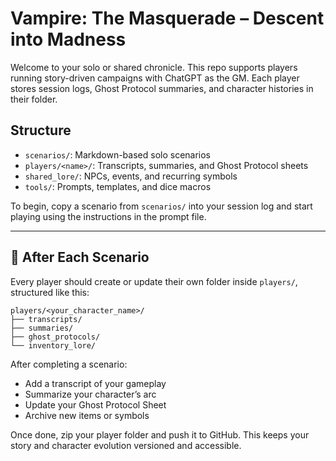 # Vampire: The Masquerade – Descent into Madness

Welcome to your solo or shared chronicle. This repo supports players running story-driven campaigns with ChatGPT as the GM. Each player stores session logs, Ghost Protocol summaries, and character histories in their folder.

## Structure

- `scenarios/`: Markdown-based solo scenarios
- `players/<name>/`: Transcripts, summaries, and Ghost Protocol sheets
- `shared_lore/`: NPCs, events, and recurring symbols
- `tools/`: Prompts, templates, and dice macros

To begin, copy a scenario from `scenarios/` into your session log and start playing using the instructions in the prompt file.


---

## 🔁 After Each Scenario

Every player should create or update their own folder inside `players/`, structured like this:

```
players/<your_character_name>/
├── transcripts/
├── summaries/
├── ghost_protocols/
└── inventory_lore/
```

After completing a scenario:
- Add a transcript of your gameplay
- Summarize your character’s arc
- Update your Ghost Protocol Sheet
- Archive new items or symbols

Once done, zip your player folder and push it to GitHub. This keeps your story and character evolution versioned and accessible.
